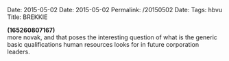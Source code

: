 Date: 2015-05-02
Date: 2015-05-02
Permalink: /20150502
Date: 
Tags: hbvu
Title: BREKKIE
  
**(165260807167)**  
more novak, and that poses the interesting question of what is the generic basic qualifications human resources looks for in future corporation leaders.